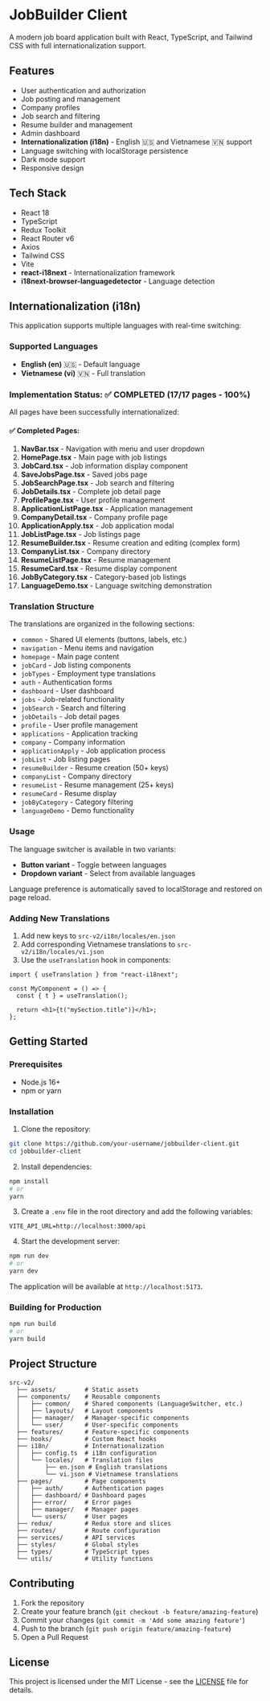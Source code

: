 # JobBuilder Client

A modern job board application built with React, TypeScript, and Tailwind CSS with full internationalization support.

## Features

- User authentication and authorization
- Job posting and management
- Company profiles
- Job search and filtering
- Resume builder and management
- Admin dashboard
- **Internationalization (i18n)** - English 🇺🇸 and Vietnamese 🇻🇳 support
- Language switching with localStorage persistence
- Dark mode support
- Responsive design

## Tech Stack

- React 18
- TypeScript
- Redux Toolkit
- React Router v6
- Axios
- Tailwind CSS
- Vite
- **react-i18next** - Internationalization framework
- **i18next-browser-languagedetector** - Language detection

## Internationalization (i18n)

This application supports multiple languages with real-time switching:

### Supported Languages

- **English (en)** 🇺🇸 - Default language
- **Vietnamese (vi)** 🇻🇳 - Full translation

### Implementation Status: ✅ **COMPLETED (17/17 pages - 100%)**

All pages have been successfully internationalized:

#### ✅ Completed Pages:

1. **NavBar.tsx** - Navigation with menu and user dropdown
2. **HomePage.tsx** - Main page with job listings
3. **JobCard.tsx** - Job information display component
4. **SaveJobsPage.tsx** - Saved jobs page
5. **JobSearchPage.tsx** - Job search and filtering
6. **JobDetails.tsx** - Complete job detail page
7. **ProfilePage.tsx** - User profile management
8. **ApplicationListPage.tsx** - Application management
9. **CompanyDetail.tsx** - Company profile page
10. **ApplicationApply.tsx** - Job application modal
11. **JobListPage.tsx** - Job listings page
12. **ResumeBuilder.tsx** - Resume creation and editing (complex form)
13. **CompanyList.tsx** - Company directory
14. **ResumeListPage.tsx** - Resume management
15. **ResumeCard.tsx** - Resume display component
16. **JobByCategory.tsx** - Category-based job listings
17. **LanguageDemo.tsx** - Language switching demonstration

### Translation Structure

The translations are organized in the following sections:

- `common` - Shared UI elements (buttons, labels, etc.)
- `navigation` - Menu items and navigation
- `homepage` - Main page content
- `jobCard` - Job listing components
- `jobTypes` - Employment type translations
- `auth` - Authentication forms
- `dashboard` - User dashboard
- `jobs` - Job-related functionality
- `jobSearch` - Search and filtering
- `jobDetails` - Job detail pages
- `profile` - User profile management
- `applications` - Application tracking
- `company` - Company information
- `applicationApply` - Job application process
- `jobList` - Job listing pages
- `resumeBuilder` - Resume creation (50+ keys)
- `companyList` - Company directory
- `resumeList` - Resume management (25+ keys)
- `resumeCard` - Resume display
- `jobByCategory` - Category filtering
- `languageDemo` - Demo functionality

### Usage

The language switcher is available in two variants:

- **Button variant** - Toggle between languages
- **Dropdown variant** - Select from available languages

Language preference is automatically saved to localStorage and restored on page reload.

### Adding New Translations

1. Add new keys to `src-v2/i18n/locales/en.json`
2. Add corresponding Vietnamese translations to `src-v2/i18n/locales/vi.json`
3. Use the `useTranslation` hook in components:

```tsx
import { useTranslation } from "react-i18next";

const MyComponent = () => {
  const { t } = useTranslation();

  return <h1>{t("mySection.title")}</h1>;
};
```

## Getting Started

### Prerequisites

- Node.js 16+
- npm or yarn

### Installation

1. Clone the repository:

```bash
git clone https://github.com/your-username/jobbuilder-client.git
cd jobbuilder-client
```

2. Install dependencies:

```bash
npm install
# or
yarn
```

3. Create a `.env` file in the root directory and add the following variables:

```env
VITE_API_URL=http://localhost:3000/api
```

4. Start the development server:

```bash
npm run dev
# or
yarn dev
```

The application will be available at `http://localhost:5173`.

### Building for Production

```bash
npm run build
# or
yarn build
```

## Project Structure

```
src-v2/
  ├── assets/        # Static assets
  ├── components/    # Reusable components
  │   ├── common/    # Shared components (LanguageSwitcher, etc.)
  │   ├── layouts/   # Layout components
  │   ├── manager/   # Manager-specific components
  │   └── user/      # User-specific components
  ├── features/      # Feature-specific components
  ├── hooks/         # Custom React hooks
  ├── i18n/          # Internationalization
  │   ├── config.ts  # i18n configuration
  │   └── locales/   # Translation files
  │       ├── en.json # English translations
  │       └── vi.json # Vietnamese translations
  ├── pages/         # Page components
  │   ├── auth/      # Authentication pages
  │   ├── dashboard/ # Dashboard pages
  │   ├── error/     # Error pages
  │   ├── manager/   # Manager pages
  │   └── users/     # User pages
  ├── redux/         # Redux store and slices
  ├── routes/        # Route configuration
  ├── services/      # API services
  ├── styles/        # Global styles
  ├── types/         # TypeScript types
  └── utils/         # Utility functions
```

## Contributing

1. Fork the repository
2. Create your feature branch (`git checkout -b feature/amazing-feature`)
3. Commit your changes (`git commit -m 'Add some amazing feature'`)
4. Push to the branch (`git push origin feature/amazing-feature`)
5. Open a Pull Request

## License

This project is licensed under the MIT License - see the [LICENSE](LICENSE) file for details.
